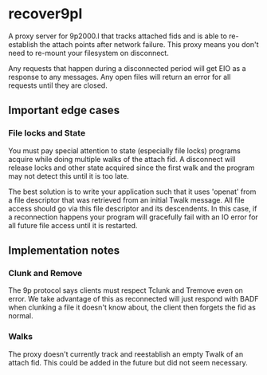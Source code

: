 # recover9pl

A proxy server for 9p2000.l that tracks attached fids
and is able to re-establish the attach points after network
failure. This proxy means you don't need to re-mount your filesystem on disconnect.

Any requests that happen during a disconnected period will
get EIO as a response to any messages. Any open files will
return an error for all requests until they are closed.

## Important edge cases

### File locks and State

You must pay special attention to state (especially file locks) programs
acquire while doing multiple walks of the attach fid.
A disconnect will release locks and other state acquired since the first walk
and the program may not detect this until it is too late.

The best solution is to write your application such that
it uses 'openat' from a file descriptor that was retrieved from an initial Twalk
message. All file access should go via this file descriptor and its descendents.
In this case, if a reconnection happens your program will gracefully
fail with an IO error for all future file access until it is restarted.

## Implementation notes

### Clunk and Remove

The 9p protocol says clients must respect Tclunk and Tremove
even on error. We take advantage of this as reconnected
will just respond with BADF when clunking a file it doesn't know about, the client then forgets the fid as normal.

### Walks

The proxy doesn't currently track and reestablish an empty
Twalk of an attach fid. This could be added in the future but
did not seem necessary.